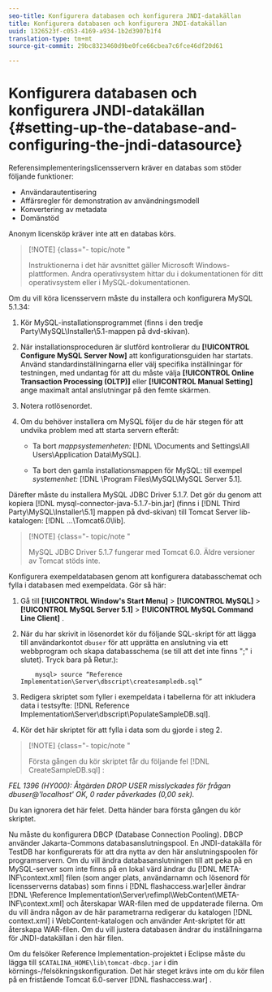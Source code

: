```yaml
---
seo-title: Konfigurera databasen och konfigurera JNDI-datakällan
title: Konfigurera databasen och konfigurera JNDI-datakällan
uuid: 1326523f-c053-4169-a934-1b2d3907b1f4
translation-type: tm+mt
source-git-commit: 29bc8323460d9be0fce66cbea7c6fce46df20d61

---
```



# Konfigurera databasen och konfigurera JNDI-datakällan {#setting-up-the-database-and-configuring-the-jndi-datasource}

Referensimplementeringslicensservern kräver en databas som stöder följande funktioner:

* Användarautentisering
* Affärsregler för demonstration av användningsmodell
* Konvertering av metadata
* Domänstöd

Anonym licensköp kräver inte att en databas körs.

>[!NOTE] {class=&quot;- topic/note &quot;
>
>Instruktionerna i det här avsnittet gäller Microsoft Windows-plattformen. Andra operativsystem hittar du i dokumentationen för ditt operativsystem eller i MySQL-dokumentationen.

Om du vill köra licensservern måste du installera och konfigurera MySQL 5.1.34:

1. Kör MySQL-installationsprogrammet (finns i den tredje Party\MySQL\Installer\5.1-mappen på dvd-skivan).
1. När installationsproceduren är slutförd kontrollerar du **[!UICONTROL Configure MySQL Server Now]** att konfigurationsguiden har startats. Använd standardinställningarna eller välj specifika inställningar för testningen, med undantag för att du måste välja **[!UICONTROL Online Transaction Processing (OLTP)]** eller **[!UICONTROL Manual Setting]** ange maximalt antal anslutningar på den femte skärmen.

1. Notera rotlösenordet.
1. Om du behöver installera om MySQL följer du de här stegen för att undvika problem med att starta servern efteråt:

   * Ta bort *mappsystemenheten:* [!DNL \Documents and Settings\All Users\Application Data\MySQL].

   * Ta bort den gamla installationsmappen för MySQL: till exempel *systemenhet:* [!DNL \Program Files\MySQL\MySQL Server 5.1].

Därefter måste du installera MySQL JDBC Driver 5.1.7. Det gör du genom att kopiera [!DNL mysql-connector-java-5.1.7-bin.jar] (finns i [!DNL Third Party\MySQL\Installer\5.1] mappen på dvd-skivan) till Tomcat Server lib-katalogen: [!DNL ...\Tomcat6.0\lib].

>[!NOTE] {class=&quot;- topic/note &quot;
>
>MySQL JDBC Driver 5.1.7 fungerar med Tomcat 6.0. Äldre versioner av Tomcat stöds inte.

Konfigurera exempeldatabasen genom att konfigurera databasschemat och fylla i databasen med exempeldata. Gör så här:

1. Gå till **[!UICONTROL Window's Start Menu]** > **[!UICONTROL MySQL]** > **[!UICONTROL MySQL Server 5.1]** > **[!UICONTROL MySQL Command Line Client]** .
1. När du har skrivit in lösenordet kör du följande SQL-skript för att lägga till användarkontot `dbuser` för att upprätta en anslutning via ett webbprogram och skapa databasschema (se till att det inte finns &quot;;&quot; i slutet). Tryck bara på Retur.):

   ```
       mysql> source “Reference Implementation\Server\dbscript\createsampledb.sql”
   ```

1. Redigera skriptet som fyller i exempeldata i tabellerna för att inkludera data i testsyfte: [!DNL Reference Implementation\Server\dbscript\PopulateSampleDB.sql].
1. Kör det här skriptet för att fylla i data som du gjorde i steg 2.

>[!NOTE] {class=&quot;- topic/note &quot;
>
>Första gången du kör skriptet får du följande fel [!DNL CreateSampleDB.sql] :

*FEL 1396 (HY000): Åtgärden DROP USER misslyckades för frågan dbuser@&#39;localhost&#39; OK, 0 rader påverkades (0,00 sek).*

Du kan ignorera det här felet. Detta händer bara första gången du kör skriptet.

Nu måste du konfigurera DBCP (Database Connection Pooling). DBCP använder Jakarta-Commons databasanslutningspool. En JNDI-datakälla för TestDB har konfigurerats för att dra nytta av den här anslutningspoolen för programservern. Om du vill ändra databasanslutningen till att peka på en MySQL-server som inte finns på en lokal värd ändrar du [!DNL META-INF\context.xml] filen (som anger plats, användarnamn och lösenord för licensserverns databas) som finns i [!DNL flashaccess.war]eller ändrar [!DNL \Reference Implementation\Server\refimpl\WebContent\META-INF\context.xml] och återskapar WAR-filen med de uppdaterade filerna. Om du vill ändra någon av de här parametrarna redigerar du katalogen [!DNL context.xml] i WebContent-katalogen och använder Ant-skriptet för att återskapa WAR-filen. Om du vill justera databasen ändrar du inställningarna för JNDI-datakällan i den här filen.

Om du felsöker Reference Implementation-projektet i Eclipse måste du lägga till `$CATALINA_HOME\lib\tomcat-dbcp.jar` i din körnings-/felsökningskonfiguration. Det här steget krävs inte om du kör filen på en fristående Tomcat 6.0-server [!DNL flashaccess.war] .
